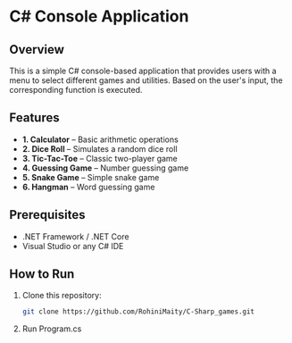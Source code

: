 # C# Console Application  

## Overview  
This is a simple C# console-based application that provides users with a menu to select different games and utilities. Based on the user's input, the corresponding function is executed.

## Features  
- **1. Calculator** – Basic arithmetic operations  
- **2. Dice Roll** – Simulates a random dice roll  
- **3. Tic-Tac-Toe** – Classic two-player game  
- **4. Guessing Game** – Number guessing game  
- **5. Snake Game** – Simple snake game  
- **6. Hangman** – Word guessing game  

## Prerequisites  
- .NET Framework / .NET Core  
- Visual Studio or any C# IDE  

## How to Run  
1. Clone this repository:  
   ```bash
   git clone https://github.com/RohiniMaity/C-Sharp_games.git
2. Run Program.cs